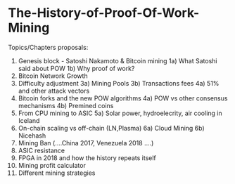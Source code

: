 # The-History-of-Proof-Of-Work-Mining
Topics/Chapters proposals:

1) Genesis block - Satoshi Nakamoto & Bitcoin mining
1a) What Satoshi said about POW 
1b) Why proof of work?
2) Bitcoin Network Growth
3) Difficulty adjustment 
3a) Mining Pools 
3b) Transactions fees
4a) 51% and other attack vectors
4) Bitcoin forks and the new POW algorithms 
4a) POW vs other consensus mechanisms 
4b) Premined coins
5) From CPU mining to ASIC 
5a) Solar power, hydroelecrity, air cooling in Iceland
6) On-chain scaling vs off-chain (LN,Plasma)
6a) Cloud Mining 
6b) Nicehash 
7) Mining Ban (....China 2017, Venezuela 2018 ....)
8) ASIC resistance
9) FPGA in 2018 and how the history repeats itself
10) Mining profit calculator
11) Different mining strategies
